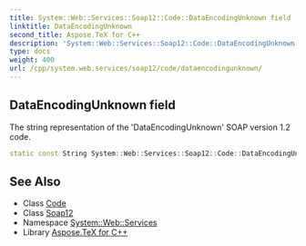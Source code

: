 ```yaml
---
title: System::Web::Services::Soap12::Code::DataEncodingUnknown field
linktitle: DataEncodingUnknown
second_title: Aspose.TeX for C++
description: 'System::Web::Services::Soap12::Code::DataEncodingUnknown field. The string representation of the ''DataEncodingUnknown'' SOAP version 1.2 code in C++.'
type: docs
weight: 400
url: /cpp/system.web.services/soap12/code/dataencodingunknown/
---
```

## DataEncodingUnknown field


The string representation of the 'DataEncodingUnknown' SOAP version 1.2 code.

```cpp
static const String System::Web::Services::Soap12::Code::DataEncodingUnknown
```

## See Also

* Class [Code](../)
* Class [Soap12](../../)
* Namespace [System::Web::Services](../../../)
* Library [Aspose.TeX for C++](../../../../)
